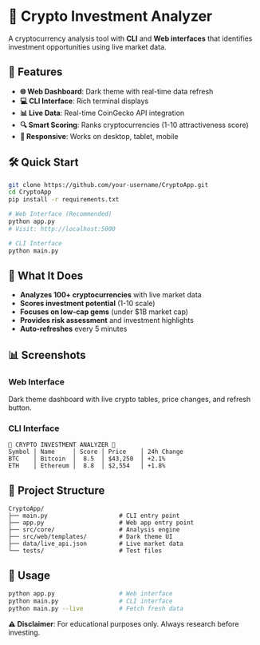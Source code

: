# 🚀 Crypto Investment Analyzer

A cryptocurrency analysis tool with **CLI** and **Web interfaces** that identifies investment opportunities using live market data.

## 🌟 Features

- **🌐 Web Dashboard**: Dark theme with real-time data refresh
- **💻 CLI Interface**: Rich terminal displays  
- **📊 Live Data**: Real-time CoinGecko API integration
- **🔍 Smart Scoring**: Ranks cryptocurrencies (1-10 attractiveness score)
- **📱 Responsive**: Works on desktop, tablet, mobile

## 🛠️ Quick Start

```bash
git clone https://github.com/your-username/CryptoApp.git
cd CryptoApp
pip install -r requirements.txt

# Web Interface (Recommended)
python app.py
# Visit: http://localhost:5000

# CLI Interface  
python main.py
```

## 🎯 What It Does

- **Analyzes 100+ cryptocurrencies** with live market data
- **Scores investment potential** (1-10 scale)
- **Focuses on low-cap gems** (under $1B market cap)
- **Provides risk assessment** and investment highlights
- **Auto-refreshes** every 5 minutes

## 📊 Screenshots

### Web Interface
Dark theme dashboard with live crypto tables, price changes, and refresh button.

### CLI Interface
```
🚀 CRYPTO INVESTMENT ANALYZER 🚀
Symbol │ Name     │ Score │ Price    │ 24h Change
BTC    │ Bitcoin  │  8.5  │ $43,250  │ +2.1%
ETH    │ Ethereum │  8.8  │ $2,554   │ +1.8%
```

## 🔧 Project Structure

```
CryptoApp/
├── main.py                    # CLI entry point
├── app.py                     # Web app entry point
├── src/core/                  # Analysis engine
├── src/web/templates/         # Dark theme UI
├── data/live_api.json         # Live market data
└── tests/                     # Test files
```

## 🚀 Usage

```bash
python app.py                  # Web interface
python main.py                 # CLI interface
python main.py --live          # Fetch fresh data
```

**⚠️ Disclaimer**: For educational purposes only. Always research before investing.